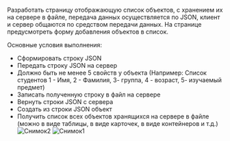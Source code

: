 Разработать страницу отображающую список объектов, с хранением их на сервере в файле, передача данных осуществляется по JSON, клиент и сервер общаются по средством передачи данных. На странице предусмотреть форму добавления объектов в список.

Основные условия выполнения:
* Сформировать строку JSON
* Передать строку JSON на сервер
* Должно быть не менее 5 свойств у объекта (Например: Список студентов 1 - Имя, 2 - Фамилия, 3- группа, 4 - возраст, 5- изучаемый предмет)
* Записать полученную строку в файл на сервере
* Вернуть строки JSON с сервера
* Создать из строки JSON объект
* Получить список всех объектов хранящихся на сервере в файле (можно в виде таблицы, в виде карточек, в виде контейнеров и т.д.)  
![Снимок2](https://github.com/NLuda/Lab2/assets/106180371/47a42214-fc5c-467d-9fe8-3875e44581aa)
![Снимок1](https://github.com/NLuda/Lab2/assets/106180371/c7c28a7e-94ca-4faa-a4e4-a0a4eb87542a)
